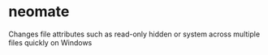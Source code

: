 # neomate
Changes file attributes such as read-only hidden or system across multiple files quickly on Windows
